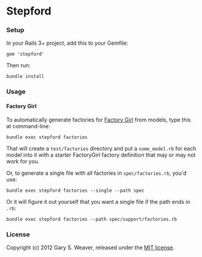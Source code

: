 Stepford
=====

### Setup

In your Rails 3+ project, add this to your Gemfile:

    gem 'stepford'

Then run:

    bundle install

### Usage

#### Factory Girl

To automatically generate factories for [Factory Girl][factory_girl] from models, type this at command-line:

    bundle exec stepford factories

That will create a `test/factories` directory and put a `some_model.rb` for each model into it with a starter FactoryGirl factory definition that may or may not work for you.

Or, to generate a single file with all factories in `spec/factories.rb`, you'd use:

    bundle exec stepford factories --single --path spec

Or it will figure it out yourself that you want a single file if the path ends in `.rb`:

    bundle exec stepford factories --path spec/support/factories.rb

### License

Copyright (c) 2012 Gary S. Weaver, released under the [MIT license][lic].

[factory_girl]: https://github.com/thoughtbot/factory_girl/
[lic]: http://github.com/garysweaver/stepford/blob/master/LICENSE
